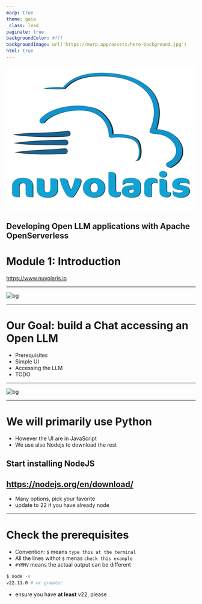 ```yaml
---
marp: true
theme: gaia
_class: lead
paginate: true
backgroundColor: #fff
backgroundImage: url('https://marp.app/assets/hero-background.jpg')
html: true
---
```


![bg left:40% 80%](./logo-full-transparent.png)

## Developing Open LLM applications with Apache OpenServerless 
# Module 1: Introduction

https://www.nuvolaris.io

---

![bg](https://fakeimg.pl/350x200/ff0000,0/000?text=Agenda&retina=1)


---

# Our Goal: build a Chat accessing an Open LLM

- Prerequisites
- Simple UI
- Accessing the LLM
- TODO

---

![bg](https://fakeimg.pl/350x200/ff0000,0/000?text=Prerequisites&retina=1)

---

# We will primarily use **Python**

- However the UI are in JavaScript 
- We use also Nodejs to download the rest

## Start installing NodeJS

## https://nodejs.org/en/download/

- Many options, pick your favorite
- update to 22 if you have already node

--- 

# Check the prerequisites

- Convention:  `$` means `type this at the terminal`
- All the lines withot `$` menas `check this example`
- `#YMMV` means the actual output can be different 

```bash
$ node -v
v22.11.0 # or greater
```
- ensure you have **at least** v22, please

